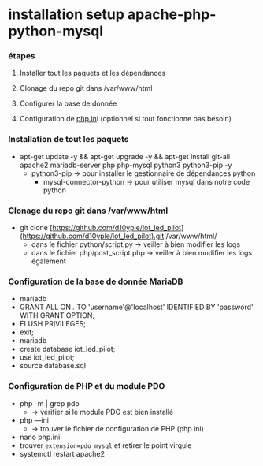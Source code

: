 # installation setup apache-php-python-mysql

### étapes

1) Installer tout les paquets et les dépendances

2) Clonage du repo git dans /var/www/html

2) Configurer la base de donnée

4) Configuration de [php.in](http://php.in)i (optionnel si tout fonctionne pas besoin)

### Installation de tout les paquets

- apt-get update -y && apt-get upgrade -y && apt-get install git-all apache2 mariadb-server php php-mysql python3 python3-pip  -y
    - python3-pip → pour installer le gestionnaire de dépendances python
        - mysql-connector-python → pour utiliser mysql dans notre code python

### Clonage du repo git dans /var/www/html

- git clone [https://github.com/d10yple/iot_led_pilot](https://github.com/d10yple/iot_led_pilot).git /var/www/html/
    - dans le fichier python/script.py → veiller à bien modifier les logs
    - dans le fichier php/post_script.php → veiller à bien modifier les logs également

### Configuration de la base de donnée MariaDB

- mariadb
- GRANT ALL ON *.* TO 'username'@'localhost' IDENTIFIED BY 'password' WITH GRANT OPTION;
- FLUSH PRIVILEGES;
- exit;
- mariadb
- create database iot_led_pilot;
- use iot_led_pilot;
- source database.sql

### Configuration de PHP et du module PDO

- php -m  | grep pdo
    - → vérifier si le module PDO est bien installé
- php —ini
    - → trouver le fichier de configuration de PHP (php.ini)
- nano php.ini
- trouver `extension=pdo_mysql` et retirer le point virgule
- systemctl restart apache2
